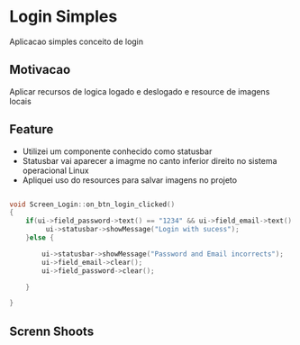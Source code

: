 # Login Simples
Aplicacao simples conceito de login 

## Motivacao
Aplicar recursos de logica logado e deslogado e resource de imagens locais


## Feature
- Utilizei um componente conhecido como statusbar
- Statusbar vai aparecer a imagme no canto inferior direito no sistema operacional Linux
- Apliquei uso do resources para salvar imagens no projeto



``` c++

void Screen_Login::on_btn_login_clicked()
{
    if(ui->field_password->text() == "1234" && ui->field_email->text() == "kenji@gmail"  ){
         ui->statusbar->showMessage("Login with sucess");
    }else {

        ui->statusbar->showMessage("Password and Email incorrects");
        ui->field_email->clear();
        ui->field_password->clear();

    }

}

```

##


## Screnn Shoots




